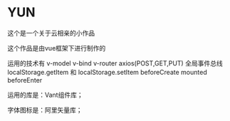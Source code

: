 # YUN

这个是一个关于云相亲的小作品

这个作品是由vue框架下进行制作的

运用的技术有 v-model v-bind v-router axios(POST,GET,PUT)  全局事件总线   localStorage.getItem 和 localStorage.setItem  beforeCreate mounted  beforeEnter

运用的库是：Vant组件库；

字体图标是：阿里矢量库；
